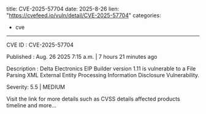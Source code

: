  
title: CVE-2025-57704
date: 2025-8-26
lien: "https://cvefeed.io/vuln/detail/CVE-2025-57704"
categories:
  - cve
---

CVE ID : CVE-2025-57704

Published :  Aug. 26
2025
7:15 a.m. | 7 hours
21 minutes ago

Description : Delta Electronics EIP Builder version 1.11 is vulnerable to a File Parsing XML External Entity Processing Information Disclosure Vulnerability.

Severity: 5.5 | MEDIUM

Visit the link for more details
such as CVSS details
affected products
timeline
and more...
